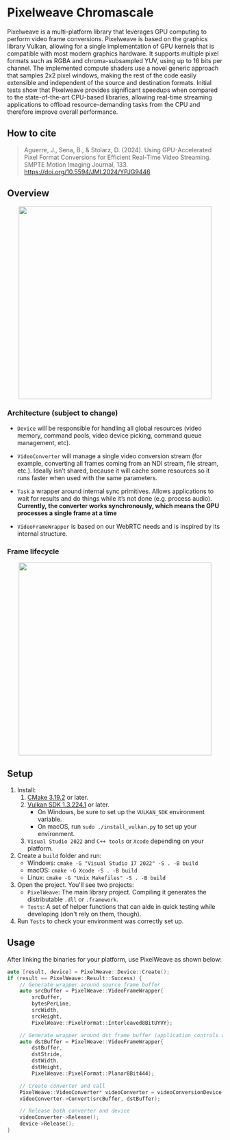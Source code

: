 # Pixelweave Chromascale

Pixelweave is a multi-platform library that leverages GPU computing to perform video frame conversions. Pixelweave is based on the graphics library Vulkan, allowing for a single implementation of GPU kernels that is compatible with most modern graphics hardware. It supports multiple pixel formats such as RGBA and chroma-subsampled YUV, using up to 16 bits per channel. The implemented compute shaders use a novel generic approach that samples 2x2 pixel windows, making the rest of the code easily extensible and independent of the source and destination formats. Initial tests show that Pixelweave provides significant speedups when compared to the state-of-the-art CPU-based libraries, allowing real-time streaming applications to offload resource-demanding tasks from the CPU and therefore improve overall performance. 

## How to cite

> Aguerre, J., Sena, B., & Stolarz, D. (2024). Using GPU-Accelerated Pixel Format Conversions for Efficient Real-Time Video Streaming. SMPTE Motion Imaging Journal, 133. https://doi.org/10.5594/JMI.2024/YPJG9446

## Overview

<p align="center">
    <img src="doc/Architecture.png" data-canonical-src="doc/Architecture.png" height="450" />
</p>

### Architecture (subject to change)

- `Device` will be responsible for handling all global resources (video memory, command pools, video device picking, command queue management, etc).

- `VideoConverter` will manage a single video conversion stream (for example, converting all frames coming from an NDI stream, file stream, etc.). Ideally isn’t shared, because it will cache some resources so it runs faster when used with the same parameters.

- `Task` a wrapper around internal sync primitives. Allows applications to wait for results and do things while it’s not done (e.g. process audio). **Currently, the converter works synchronously, which means the GPU processes a single frame at a time**

- `VideoFrameWrapper` is based on our WebRTC needs and is inspired by its internal structure.

### Frame lifecycle

<p align="center">
    <img src="doc/FrameLifeCycle.png" data-canonical-src="doc/Architecture.png" height="450" />
</p>

## Setup

1. Install:
    1. [CMake  3.19.2](https://cmake.org/download/) or later.
    2. [Vulkan SDK 1.3.224.1](https://vulkan.lunarg.com/sdk/home) or later.
        - On Windows, be sure to set up the `VULKAN_SDK` environment variable.
        - On macOS, run  `sudo ./install_vulkan.py` to set up your environment.
    3. `Visual Studio 2022` and `C++ tools` or `Xcode` depending on your platform.
2. Create a `build` folder and run:
    - Windows: `cmake -G "Visual Studio 17 2022" -S . -B build`
    - macOS: `cmake -G Xcode -S . -B build`
    - Linux: `cmake -G "Unix Makefiles" -S . -B build`
3. Open the project. You'll see two projects:
    - `PixelWeave`: The main library project. Compiling it generates the distributable `.dll` or `.framework`.
    - `Tests`: A set of helper functions that can aide in quick testing while developing (don't rely on them, though).
4. Run `Tests` to check your environment was correctly set up.

## Usage

After linking the binaries for your platform, use PixelWeave as shown below:

```cpp
auto [result, device] = PixelWeave::Device::Create();
if (result == PixelWeave::Result::Success) {
    // Generate wrapper around source frame buffer
    auto srcBuffer = PixelWeave::VideoFrameWrapper{ 
        srcBuffer,
        bytesPerLine,
        srcWidth,
        srcHeight,
        PixelWeave::PixelFormat::Interleaved8BitUYVY};

    // Generate wrapper around dst frame buffer (application controls allocation)
    auto dstBuffer = PixelWeave::VideoFrameWrapper{
        dstBuffer,
        dstStride,
        dstWidth,
        dstHeight,
        PixelWeave::PixelFormat::Planar8Bit444};

    // Create converter and call
    PixelWeave::VideoConverter* videoConverter = videoConversionDevice->CreateVideoConverter();
    videoConverter->Convert(srcBuffer, dstBuffer);

    // Release both converter and device
    videoConverter->Release();
    device->Release();
}
```

